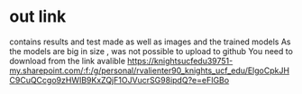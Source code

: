 # out link
contains results and test made as well as images and the trained models
As the models are big in size , was not possible to upload to github
You need to download from the link avalible
https://knightsucfedu39751-my.sharepoint.com/:f:/g/personal/rvalienter90_knights_ucf_edu/ElgoCpkJHC9CuQCcgo9zHWIB9KxZQjF1OJVucrSG98ipdQ?e=eFIGBo



